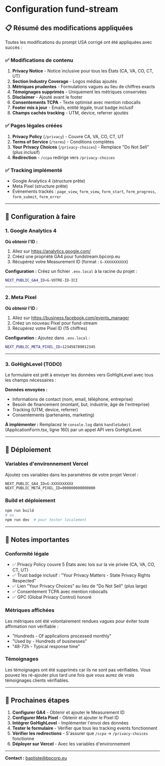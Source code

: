 # Configuration fund-stream

## 📋 Résumé des modifications appliquées

Toutes les modifications du prompt USA corrigé ont été appliquées avec succès :

### ✅ Modifications de contenu
1. **Privacy Notice** - Notice inclusive pour tous les États (CA, VA, CO, CT, UT)
2. **Section Industry Coverage** - Logos médias ajoutés
3. **Métriques prudentes** - Formulations vagues au lieu de chiffres exacts
4. **Témoignages supprimés** - Uniquement les métriques conservées
5. **Disclaimer** - Ajouté avant le footer
6. **Consentements TCPA** - Texte optimisé avec mention robocalls
7. **Footer mis à jour** - Emails, entité légale, trust badge inclusif
8. **Champs cachés tracking** - UTM, device, referrer ajoutés

### ✅ Pages légales créées
1. **Privacy Policy** (`/privacy`) - Couvre CA, VA, CO, CT, UT
2. **Terms of Service** (`/terms`) - Conditions complètes
3. **Your Privacy Choices** (`/privacy-choices`) - Remplace "Do Not Sell" (plus inclusif)
4. **Redirection** - `/ccpa` redirige vers `/privacy-choices`

### ✅ Tracking implémenté
- Google Analytics 4 (structure prête)
- Meta Pixel (structure prête)
- Événements trackés : `page_view`, `form_view`, `form_start`, `form_progress`, `form_submit`, `form_error`

---

## 🔧 Configuration à faire

### 1. Google Analytics 4

**Où obtenir l'ID :**
1. Allez sur https://analytics.google.com/
2. Créez une propriété GA4 pour fundstream.bpcorp.eu
3. Récupérez votre Measurement ID (format : `G-XXXXXXXXXX`)

**Configuration :**
Créez un fichier `.env.local` à la racine du projet :
```bash
NEXT_PUBLIC_GA4_ID=G-VOTRE-ID-ICI
```

---

### 2. Meta Pixel

**Où obtenir l'ID :**
1. Allez sur https://business.facebook.com/events_manager
2. Créez un nouveau Pixel pour fund-stream
3. Récupérez votre Pixel ID (15 chiffres)

**Configuration :**
Ajoutez dans `.env.local` :
```bash
NEXT_PUBLIC_META_PIXEL_ID=123456789012345
```

---

### 3. GoHighLevel (TODO)

Le formulaire est prêt à envoyer les données vers GoHighLevel avec tous les champs nécessaires :

**Données envoyées :**
- Informations de contact (nom, email, téléphone, entreprise)
- Besoin de financement (montant, but, industrie, âge de l'entreprise)
- Tracking (UTM, device, referrer)
- Consentements (partenaires, marketing)

**À implémenter :**
Remplacez le `console.log` dans `handleSubmit` (ApplicationForm.tsx, ligne 160) par un appel API vers GoHighLevel.

---

## 🚀 Déploiement

### Variables d'environnement Vercel

Ajoutez ces variables dans les paramètres de votre projet Vercel :
```
NEXT_PUBLIC_GA4_ID=G-XXXXXXXXXX
NEXT_PUBLIC_META_PIXEL_ID=000000000000000
```

### Build et déploiement

```bash
npm run build
# ou
npm run dev  # pour tester localement
```

---

## 📝 Notes importantes

### Conformité légale
- ✅ Privacy Policy couvre 5 États avec lois sur la vie privée (CA, VA, CO, CT, UT)
- ✅ Trust badge inclusif : "Your Privacy Matters - State Privacy Rights Respected"
- ✅ Lien "Your Privacy Choices" au lieu de "Do Not Sell" (plus large)
- ✅ Consentement TCPA avec mention robocalls
- ✅ GPC (Global Privacy Control) honoré

### Métriques affichées
Les métriques ont été volontairement rendues vagues pour éviter toute affirmation non vérifiable :
- "Hundreds - Of applications processed monthly"
- "Used by - Hundreds of businesses"
- "48-72h - Typical response time"

### Témoignages
Les témoignages ont été supprimés car ils ne sont pas vérifiables. Vous pouvez les ré-ajouter plus tard une fois que vous aurez de vrais témoignages clients vérifiables.

---

## 🎯 Prochaines étapes

1. **Configurer GA4** - Obtenir et ajouter le Measurement ID
2. **Configurer Meta Pixel** - Obtenir et ajouter le Pixel ID
3. **Intégrer GoHighLevel** - Implémenter l'envoi des données
4. **Tester le formulaire** - Vérifier que tous les tracking events fonctionnent
5. **Vérifier les redirections** - S'assurer que `/ccpa` → `/privacy-choices` fonctionne
6. **Déployer sur Vercel** - Avec les variables d'environnement

---

**Contact :** baptiste@bpcorp.eu

